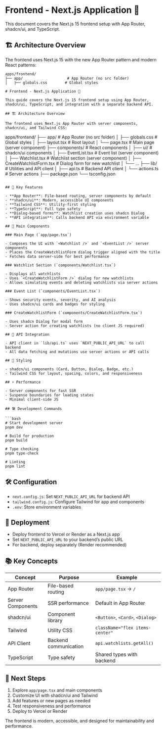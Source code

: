 # Frontend - Next.js Application 🎨

This document covers the Next.js 15 frontend setup with App Router, shadcn/ui, and TypeScript.

## 🏗️ Architecture Overview

The frontend uses Next.js 15 with the new App Router pattern and modern React patterns:

```
apps/frontend/
├── app/                    # App Router (no src folder)
│   ├── globals.css        # Global styles

# Frontend - Next.js Application 🎨

This guide covers the Next.js 15 frontend setup using App Router, shadcn/ui, TypeScript, and integration with a separate backend API.

## 🏗️ Architecture Overview

The frontend uses Next.js App Router with server components, shadcn/ui, and Tailwind CSS:

```

apps/frontend/
├── app/ # App Router (no src folder)
│ ├── globals.css # Global styles
│ ├── layout.tsx # Root layout
│ └── page.tsx # Main page (server component)
├── components/ # React components
│ ├── ui/ # shadcn/ui components
│ ├── EventList.tsx # Event list (server component)
│ ├── Watchlist.tsx # Watchlist section (server component)
│ ├── CreateWatchlistForm.tsx # Dialog form for new watchlist
│ └── ...
├── lib/ # Utilities and API client
│ ├── api.ts # Backend API client
│ └── actions.ts # Server actions
├── package.json
└── tsconfig.json

````

## 🎯 Key Features

- **App Router**: File-based routing, server components by default
- **shadcn/ui**: Modern, accessible UI components
- **Tailwind CSS**: Utility-first styling
- **TypeScript**: Full type safety
- **Dialog-based forms**: Watchlist creation uses shadcn Dialog
- **API integration**: Calls backend API via environment variable

## 📱 Main Components

### Main Page (`app/page.tsx`)

- Composes the UI with `<Watchlist />` and `<EventList />` server components
- Places the CreateWatchlistForm dialog trigger aligned with the title
- Fetches data server-side for best performance

### Watchlist Section (`components/Watchlist.tsx`)

- Displays all watchlists
- Uses `<CreateWatchlistForm />` dialog for new watchlists
- Allows simulating events and deleting watchlists via server actions

### Event List (`components/EventList.tsx`)

- Shows security events, severity, and AI analysis
- Uses shadcn/ui cards and badges for styling

### CreateWatchlistForm (`components/CreateWatchlistForm.tsx`)

- Uses shadcn Dialog for modal form
- Server action for creating watchlists (no client JS required)

## 🔌 API Integration

- API client in `lib/api.ts` uses `NEXT_PUBLIC_API_URL` to call backend
- All data fetching and mutations use server actions or API calls

## 🎨 Styling

- shadcn/ui components (Card, Button, Dialog, Badge, etc.)
- Tailwind CSS for layout, spacing, colors, and responsiveness

## ⚡ Performance

- Server components for fast SSR
- Suspense boundaries for loading states
- Minimal client-side JS

## 🛠️ Development Commands

```bash
# Start development server
pnpm dev

# Build for production
pnpm build

# Type checking
pnpm type-check

# Linting
pnpm lint
````

## 🛠️ Configuration

- `next.config.js`: Set `NEXT_PUBLIC_API_URL` for backend API
- `tailwind.config.js`: Configure Tailwind for app and components
- `.env`: Store environment variables

## 🚀 Deployment

- Deploy frontend to Vercel or Render as a Next.js app
- Set `NEXT_PUBLIC_API_URL` to your backend’s public URL
- For backend, deploy separately (Render recommended)

## 📚 Key Concepts

| Concept           | Purpose               | Example                          |
| ----------------- | --------------------- | -------------------------------- |
| App Router        | File-based routing    | `app/page.tsx` → `/`             |
| Server Components | SSR performance       | Default in App Router            |
| shadcn/ui         | Component library     | `<Button>`, `<Card>`, `<Dialog>` |
| Tailwind          | Utility CSS           | `className="flex items-center"`  |
| API Client        | Backend communication | `api.watchlists.getAll()`        |
| TypeScript        | Type safety           | Shared types with backend        |

## 🎯 Next Steps

1. Explore `app/page.tsx` and main components
2. Customize UI with shadcn/ui and Tailwind
3. Add features or new pages as needed
4. Test responsiveness and performance
5. Deploy to Vercel or Render

The frontend is modern, accessible, and designed for maintainability and performance.

<form onSubmit={handleSubmit}>
